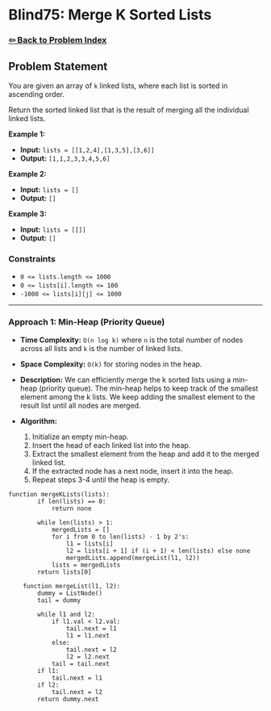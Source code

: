 # Blind75: Merge K Sorted Lists

### [⇦ Back to Problem Index](../../index.md)

## Problem Statement

You are given an array of `k` linked lists, where each list is sorted in ascending order.

Return the sorted linked list that is the result of merging all the individual linked lists.

**Example 1:**

-   **Input:** `lists = [[1,2,4],[1,3,5],[3,6]]`
-   **Output:** `[1,1,2,3,3,4,5,6]`

**Example 2:**

-   **Input:** `lists = []`
-   **Output:** `[]`

**Example 3:**

-   **Input:** `lists = [[]]`
-   **Output:** `[]`

### Constraints

-   `0 <= lists.length <= 1000`
-   `0 <= lists[i].length <= 100`
-   `-1000 <= lists[i][j] <= 1000`

---

### Approach 1: Min-Heap (Priority Queue)

-   **Time Complexity:** `O(n log k)` where `n` is the total number of nodes across all lists and `k` is the number of linked lists.
-   **Space Complexity:** `O(k)` for storing nodes in the heap.
-   **Description:** We can efficiently merge the k sorted lists using a min-heap (priority queue). The min-heap helps to keep track of the smallest element among the k lists. We keep adding the smallest element to the result list until all nodes are merged.
-   **Algorithm:**

    1. Initialize an empty min-heap.
    2. Insert the head of each linked list into the heap.
    3. Extract the smallest element from the heap and add it to the merged linked list.
    4. If the extracted node has a next node, insert it into the heap.
    5. Repeat steps 3-4 until the heap is empty.

```pseudo
function mergeKLists(lists):
        if len(lists) == 0:
            return none

        while len(lists) > 1:
            mergedLists = []
            for i from 0 to len(lists) - 1 by 2's:
                l1 = lists[i]
                l2 = lists[i + 1] if (i + 1) < len(lists) else none
                mergedLists.append(mergeList(l1, l2))
            lists = mergedLists
        return lists[0]

    function mergeList(l1, l2):
        dummy = ListNode()
        tail = dummy

        while l1 and l2:
            if l1.val < l2.val:
                tail.next = l1
                l1 = l1.next
            else:
                tail.next = l2
                l2 = l2.next
            tail = tail.next
        if l1:
            tail.next = l1
        if l2:
            tail.next = l2
        return dummy.next
```
